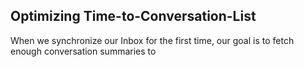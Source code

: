 ## Optimizing Time-to-Conversation-List ##

When we synchronize our Inbox for the first time, our goal is to fetch enough
conversation summaries to 
